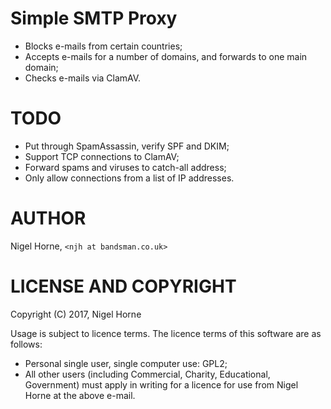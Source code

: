 # Simple SMTP Proxy
- Blocks e-mails from certain countries;
- Accepts e-mails for a number of domains, and forwards to one main domain;
- Checks e-mails via ClamAV.

# TODO 
- Put through SpamAssassin, verify SPF and DKIM;
- Support TCP connections to ClamAV;
- Forward spams and viruses to catch-all address;
- Only allow connections from a list of IP addresses.

# AUTHOR
Nigel Horne, `<njh at bandsman.co.uk>`

# LICENSE AND COPYRIGHT
Copyright (C) 2017, Nigel Horne

Usage is subject to licence terms. The licence terms of this software are as follows:

- Personal single user, single computer use: GPL2;
- All other users (including Commercial, Charity, Educational, Government)
  must apply in writing for a licence for use from Nigel Horne at the above e-mail.
